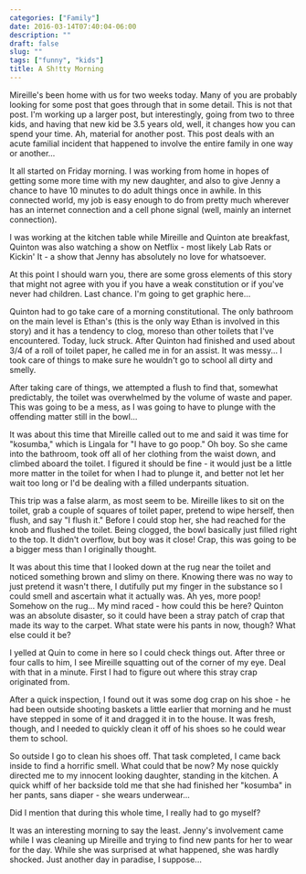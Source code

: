 ```yaml
---
categories: ["Family"]
date: 2016-03-14T07:40:04-06:00
description: ""
draft: false
slug: ""
tags: ["funny", "kids"]
title: A Sh!tty Morning
---
```


Mireille's been home with us for two weeks today. Many of you are probably
looking for some post that goes through that in some detail. This is not that
post. I'm working up a larger post, but interestingly, going from two to three
kids, and having that new kid be 3.5 years old, well, it changes how you can
spend your time. Ah, material for another post. This post deals with an
acute familial incident that happened to involve the entire family in one way
or another...

It all started on Friday morning. I was working from home in hopes of getting
some more time with my new daughter, and also to give Jenny a chance to have
10 minutes to do adult things once in awhile. In this connected world, my job
is easy enough to do from pretty much wherever has an internet connection and
a cell phone signal (well, mainly an internet connection).

I was working at the kitchen table while Mireille and Quinton ate breakfast,
Quinton was also watching a show on Netflix - most likely Lab Rats or Kickin'
It - a show that Jenny has absolutely no love for whatsoever.

At this point I should warn you, there are some gross elements of this story
that might not agree with you if you have a weak constitution or if you've never
had children. Last chance. I'm going to get graphic here...

Quinton had to go take care of a morning constitutional. The only bathroom on
the main level is Ethan's (this is the only way Ethan is involved in this story)
and it has a tendency to clog, moreso than other toilets that I've encountered.
Today, luck struck. After Quinton had finished and used about 3/4 of a roll of
toilet paper, he called me in for an assist. It was messy... I took care of
things to make sure he wouldn't go to school all dirty and smelly.

After taking care of things, we attempted a flush to find that, somewhat
predictably, the toilet was overwhelmed by the volume of waste and paper. This
was going to be a mess, as I was going to have to plunge with the offending
matter still in the bowl...

It was about this time that Mireille called out to me and said it was time
for "kosumba," which is Lingala for "I have to go poop." Oh boy. So she came
into the bathroom, took off all of her clothing from the waist down, and
climbed aboard the toilet. I figured it should be fine - it would just be a
little more matter in the toilet for when I had to plunge it, and better not
let her wait too long or I'd be dealing with a filled underpants situation.

This trip was a false alarm, as most seem to be. Mireille likes to sit on the
toilet, grab a couple of squares of toilet paper, pretend to wipe herself, then
flush, and say "I flush it." Before I could stop her, she had reached for the
knob and flushed the toilet. Being clogged, the bowl basically just filled
right to the top. It didn't overflow, but boy was it close! Crap, this was
going to be a bigger mess than I originally thought.

It was about this time that I looked down at the rug near the toilet and
noticed something brown and slimy on there. Knowing there was no way to just
pretend it wasn't there, I dutifully put my finger in the substance so I could
smell and ascertain what it actually was. Ah yes, more poop! Somehow on the
rug... My mind raced - how could this be here? Quinton was an absolute disaster,
so it could have been a stray patch of crap that made its way to the carpet.
What state were his pants in now, though? What else could it be?

I yelled at Quin to come in here so I could check things out. After three or
four calls to him, I see Mireille squatting out of the corner of my eye. Deal
with that in a minute. First I had to figure out where this stray crap originated
from.

After a quick inspection, I found out it was some dog crap on his shoe - he
had been outside shooting baskets a little earlier that morning and he must have
stepped in some of it and dragged it in to the house. It was fresh, though,
and I needed to quickly clean it off of his shoes so he could wear them to
school.

So outside I go to clean his shoes off. That task completed, I came back
inside to find a horrific smell. What could that be now? My nose quickly
directed me to my innocent looking daughter, standing in the kitchen. A quick
whiff of her backside told me that she had finished her "kosumba" in her pants,
sans diaper - she wears underwear...

Did I mention that during this whole time, I really had to go myself?

It was an interesting morning to say the least. Jenny's involvement came while
I was cleaning up Mireille and trying to find new pants for her to wear for the
day. While she was surprised at what happened, she was hardly shocked. Just
another day in paradise, I suppose...
